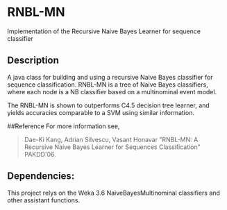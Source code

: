 # RNBL-MN
Implementation of the Recursive Naive Bayes Learner for sequence classifier


## Description
A java class for building and using a recursive Naive Bayes classifier for sequence classification. RNBL-MN is a tree of Naive Bayes classifiers, where each node is a NB classifier based on a multinominal event model.

The RNBL-MN is shown to outperforms C4.5 decision tree learner, and yields accuracies comparable to a SVM using similar information.


##Reference
For more information see,

>Dae-Ki Kang, Adrian Silvescu, Vasant Honavar 
>"RNBL-MN: A Recursive Naive Bayes Learner for Sequences Classification" PAKDD'06.


## Dependencies:
This project relys on the Weka 3.6 NaiveBayesMultinominal classifiers and other assistant functions.

